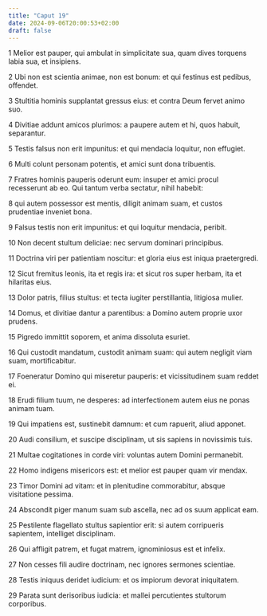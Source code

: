 ```yaml
---
title: "Caput 19"
date: 2024-09-06T20:00:53+02:00
draft: false
---
```



1 Melior est pauper, qui ambulat in simplicitate sua, quam dives torquens labia sua, et insipiens.

2 Ubi non est scientia animae, non est bonum: et qui festinus est pedibus, offendet.

3 Stultitia hominis supplantat gressus eius: et contra Deum fervet animo suo.

4 Divitiae addunt amicos plurimos: a paupere autem et hi, quos habuit, separantur.

5 Testis falsus non erit impunitus: et qui mendacia loquitur, non effugiet.

6 Multi colunt personam potentis, et amici sunt dona tribuentis.

7 Fratres hominis pauperis oderunt eum: insuper et amici procul recesserunt ab eo. Qui tantum verba sectatur, nihil habebit:

8 qui autem possessor est mentis, diligit animam suam, et custos prudentiae inveniet bona.

9 Falsus testis non erit impunitus: et qui loquitur mendacia, peribit.

10 Non decent stultum deliciae: nec servum dominari principibus.

11 Doctrina viri per patientiam noscitur: et gloria eius est iniqua praetergredi.

12 Sicut fremitus leonis, ita et regis ira: et sicut ros super herbam, ita et hilaritas eius.

13 Dolor patris, filius stultus: et tecta iugiter perstillantia, litigiosa mulier.

14 Domus, et divitiae dantur a parentibus: a Domino autem proprie uxor prudens.

15 Pigredo immittit soporem, et anima dissoluta esuriet.

16 Qui custodit mandatum, custodit animam suam: qui autem negligit viam suam, mortificabitur.

17 Foeneratur Domino qui miseretur pauperis: et vicissitudinem suam reddet ei.

18 Erudi filium tuum, ne desperes: ad interfectionem autem eius ne ponas animam tuam.

19 Qui impatiens est, sustinebit damnum: et cum rapuerit, aliud apponet.

20 Audi consilium, et suscipe disciplinam, ut sis sapiens in novissimis tuis.

21 Multae cogitationes in corde viri: voluntas autem Domini permanebit.

22 Homo indigens misericors est: et melior est pauper quam vir mendax.

23 Timor Domini ad vitam: et in plenitudine commorabitur, absque visitatione pessima.

24 Abscondit piger manum suam sub ascella, nec ad os suum applicat eam.

25 Pestilente flagellato stultus sapientior erit: si autem corripueris sapientem, intelliget disciplinam.

26 Qui affligit patrem, et fugat matrem, ignominiosus est et infelix.

27 Non cesses fili audire doctrinam, nec ignores sermones scientiae.

28 Testis iniquus deridet iudicium: et os impiorum devorat iniquitatem.

29 Parata sunt derisoribus iudicia: et mallei percutientes stultorum corporibus.

